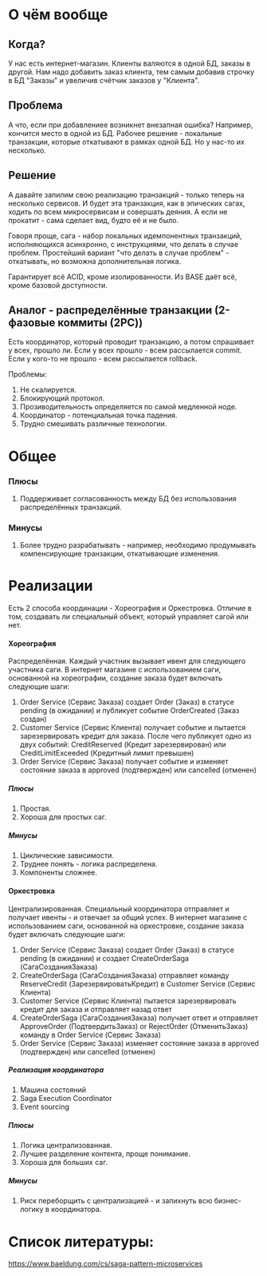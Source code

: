 # О чём вообще
## Когда?
У нас есть интернет-магазин.
Клиенты валяются в одной БД, заказы в другой. 
Нам надо добавить заказ клиента, тем самым добавив строчку в БД "Заказы" и увеличив счётчик заказов у "Клиента".

## Проблема
А что, если при добавлениее возникнет внезапная ошибка? Например, кончится место в одной из БД.
Рабочее решение - локальные транзакции, которые откатывают в рамках одной БД. Но у нас-то их несколько.

## Решение
А давайте запилим свою реализацию транзакций - только теперь на несколько сервисов. 
И будет эта транзакция, как в эпических сагах, ходить по всем микросервисам и совершать деяния. А если не прокатит - сама сделает вид, будто её и не было.

Говоря проще, сага - набор локальных идемпонентных транзакций, исполняющихся асинхронно, с инструкциями, что делать в случае проблем.
Простейший вариант "что делать в случае проблем" - откатывать, но возможна дополнительная логика.

Гарантирует всё ACID, кроме изолированности.
Из BASE даёт всё, кроме базовой доступности.

## Аналог - распределённые транзакции (2-фазовые коммиты (2PC))
Есть координатор, который проводит транзакцию, а потом спрашивает у всех, прошло ли.
Если у всех прошло - всем рассылается commit. Если у кого-то не прошло - всем рассылается rollback.

Проблемы:
1. Не скалируется.
2. Блокирующий протокол.
3. Прозиводительность определяется по самой медленной ноде.
4. Координатор - потенциальная точка падения.
5. Трудно смешивать различные технологии.

# Общее

### Плюсы
1. Поддерживает согласованность между БД без использования распределённых транзакций.

### Минусы
1. Более трудно разрабатывать - например, необходимо продумывать компенсирующие транзакции, откатывающие изменения.

# Реализации
Есть 2 способа координации - Хореография и Оркестровка. Отличие в том, создавать ли специальный объект, который управляет сагой или нет.

#### Хореография
Распределённая. Каждый участник вызывает ивент для следующего участника саги.
В интернет магазине с использованием саги, основанной на хореографии, создание заказа будет включать следующие шаги:

1. Order Service (Сервис Заказа) создает Order (Заказ) в статусе pending (в ожидании) и публикует событие OrderCreated (Заказ создан)
2. Customer Service (Сервис Клиента) получает событие и пытается зарезервировать кредит для заказа. После чего публикует одно из двух событий: CreditReserved (Кредит зарезервирован) или CreditLimitExceeded (Кредитный лимит превышен)
3. Order Service (Сервис Заказа) получает событие и изменяет состояние заказа в approved (подтвержден) или cancelled (отменен)

##### Плюсы
1. Простая.
2. Хороша для простых саг.

##### Минусы
1. Циклические зависимости.
2. Труднее понять - логика распределена.
3. Компоненты сложнее.

#### Оркестровка
Централизированная. Специальный координатора отправляет и получает ивенты - и отвечает за общий успех.
В интернет магазине с использованием саги, основанной на оркестровке, создание заказа будет включать следующие шаги:

1. Order Service (Сервис Заказа) создает Order (Заказ) в статусе pending (в ожидании) и создает CreateOrderSaga (СагаСозданияЗаказа)
2. CreateOrderSaga (СагаСозданияЗаказа) отправляет команду ReserveCredit (ЗарезервироватьКредит) в Customer Service (Сервис Клиента)
3. Customer Service (Сервис Клиента) пытается зарезервировать кредит для заказа и отправляет назад ответ
4. CreateOrderSaga (СагаСозданияЗаказа) получает ответ и отправляет ApproveOrder (ПодтвердитьЗаказ) or RejectOrder (ОтменитьЗаказ) команду в Order Service (Сервис Заказа)
5. Order Service (Сервис Заказа) изменяет состояние заказа в approved (подтвержден) или cancelled (отменен)

##### Реализация координатора
1. Машина состояний
2. Saga Execution Coordinator
3. Event sourcing

##### Плюсы
1. Логика централизованная.
2. Лучшее разделение контента, проще понимание.
3. Хороша для больших саг.

##### Минусы
1. Риск переборщить с централизацией - и запихнуть всю бизнес-логику в координатора.

# Список литературы:

https://www.baeldung.com/cs/saga-pattern-microservices